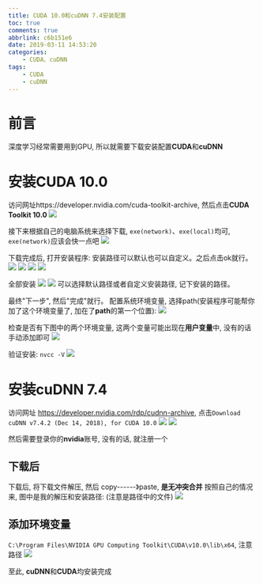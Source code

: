 ```yaml
---
title: CUDA 10.0和cuDNN 7.4安装配置
toc: true
comments: true
abbrlink: c6b151e6
date: 2019-03-11 14:53:20
categories:
    - CUDA、cuDNN
tags:
    - CUDA
    - cuDNN
---
```


# 前言
深度学习经常需要用到GPU, 所以就需要下载安装配置**CUDA**和**cuDNN**

<!-- more -->

# 安装CUDA 10.0
访问网址https://developer.nvidia.com/cuda-toolkit-archive, 然后点击**CUDA Toolkit 10.0**
![](/images/2019-03-11-14-35-22.png)

接下来根据自己的电脑系统来选择下载, `exe(network)`、`exe(local)`均可, `exe(network)`应该会快一点吧
![](/images/2019-03-11-14-36-08.png)

下载完成后, 打开安装程序:
安装路径可以默认也可以自定义。之后点击ok就行。
![](/images/2019-03-11-14-40-59.png)
![](/images/2019-03-11-14-41-06.png)
![](/images/2019-03-11-14-41-11.png)
![](/images/2019-03-11-14-41-18.png)

全部安装
![](/images/2019-03-11-14-42-39.png)
![](/images/2019-03-11-14-42-43.png)
可以选择默认路径或者自定义安装路径, 记下安装的路径。

最终"下一步", 然后"完成"就行。
配置系统环境变量, 选择path(安装程序可能帮你加了这个环境变量了, 加在了**path**的第一个位置):
![](/images/2019-03-11-14-43-25.png)

检查是否有下图中的两个环境变量, 这两个变量可能出现在**用户变量**中, 没有的话手动添加即可
![](/images/2019-03-11-14-44-12.png)

验证安装: `nvcc -V`
![](/images/2019-03-11-14-45-48.png)

# 安装cuDNN 7.4
访问网址 https://developer.nvidia.com/rdp/cudnn-archive, 点击`Download cuDNN v7.4.2 (Dec 14, 2018), for CUDA 10.0`
![](/images/2019-03-11-14-47-59.png)
![](/images/2019-03-11-14-48-26.png)

然后需要登录你的**nvidia**账号, 没有的话, 就注册一个

## 下载后
下载后, 将下载文件解压, 然后 copy------》paste, **是无冲突合并**
按照自己的情况来, 图中是我的解压和安装路径: (注意是路径中的文件)
![](/images/2019-03-11-14-50-00.png)

## 添加环境变量
`C:\Program Files\NVIDIA GPU Computing Toolkit\CUDA\v10.0\lib\x64`, 注意路径 
![](/images/2019-03-11-14-51-06.png)

至此, **cuDNN**和**CUDA**均安装完成

